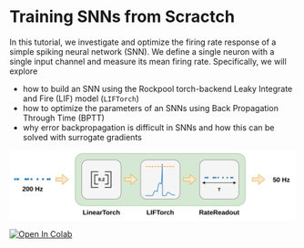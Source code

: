 # Training SNNs from Scractch

In this tutorial, we investigate and optimize the firing rate response of a simple spiking neural network (SNN). We define a single neuron with a single input channel and measure its mean firing rate. Specifically, we will explore

* how to build an SNN using the Rockpool torch-backend Leaky Integrate and Fire (LIF) model (`LIFTorch`)
* how to optimize the parameters of an SNNs using Back Propagation Through Time (BPTT)
* why error backpropagation is difficult in SNNs and how this can be solved with surrogate gradients

<img src=https://raw.githubusercontent.com/synsense/snn-workshop-amld-2022/master/3.%20Training%20SNNs%20from%20scracth/figures/network.png width="1024">

[![Open In Colab](https://colab.research.google.com/assets/colab-badge.svg)](https://colab.research.google.com/github/synsense/snn-workshop-amld-2022/blob/master/3.%20Training%20SNNs%20from%20scracth/training_snn_rate.ipynb)
